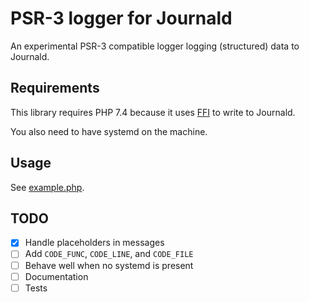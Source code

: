# PSR-3 logger for Journald

An experimental PSR-3 compatible logger logging (structured) data to Journald.

## Requirements

This library requires PHP 7.4 because it uses
[FFI](https://www.php.net/manual/en/class.ffi.php) to write to
Journald.

You also need to have systemd on the machine.

## Usage

See [example.php](example.php).

## TODO

 * [x] Handle placeholders in messages
 * [ ] Add `CODE_FUNC`, `CODE_LINE`, and `CODE_FILE`
 * [ ] Behave well when no systemd is present
 * [ ] Documentation
 * [ ] Tests
